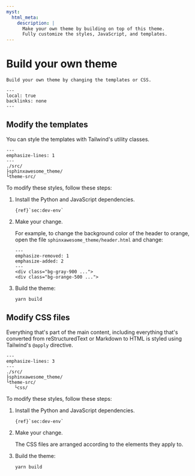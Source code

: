```yaml
---
myst:
  html_meta:
    description: |
      Make your own theme by building on top of this theme.
      Fully customize the styles, JavaScript, and templates.
---
```


# Build your own theme

```{rst-class} lead
Build your own theme by changing the templates or CSS.
```

```{contents} On this page
---
local: true
backlinks: none
---
```

## Modify the templates

You can style the templates with Tailwind's utility classes.

```{code-block} terminal
---
emphasize-lines: 1
---
./src/
├sphinxawesome_theme/
└theme-src/
```

To modify these styles, follow these steps:

1. Install the Python and JavaScript dependencies.

   ```{seealso}
   {ref}`sec:dev-env`
   ```

1. Make your change.

   For example, to change the background color of the header to orange,
   open the file `sphinxawesome_theme/header.html` and change:

   ```{code-block} html
   ---
   emphasize-removed: 1
   emphasize-added: 2
   ---
   <div class="bg-gray-900 ...">
   <div class="bg-orange-500 ...">
   ```

1. Build the theme:

   ```terminal
   yarn build
   ```

## Modify CSS files

Everything that's part of the main content,
including everything that's converted from
reStructuredText or Markdown to HTML is styled using Tailwind's `@apply` directive.

```{code-block} terminal
---
emphasize-lines: 3
---
./src/
├sphinxawesome_theme/
└theme-src/
   └css/
```

To modify these styles, follow these steps:

1. Install the Python and JavaScript dependencies.

   ```{seealso}
   {ref}`sec:dev-env`
   ```

1. Make your change.

   The CSS files are arranged according to the elements they apply to.

1. Build the theme:

   ```terminal
   yarn build
   ```

